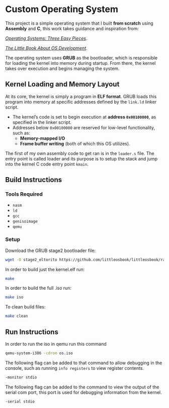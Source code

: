 # Custom Operating System

This project is a simple operating system that I built **from scratch** using **Assembly** and **C**, this work takes guidance and inspiration from:  

[*Operating Systems: Three Easy Pieces*](https://pages.cs.wisc.edu/~remzi/OSTEP/).

[*The Little Book About OS Development*](https://littleosbook.github.io/book.pdf).

The operating system uses **GRUB** as the bootloader, which is responsible for loading the kernel into memory during startup. From there, the kernel takes over execution and begins managing the system.  



## Kernel Loading and Memory Layout

At its core, the kernel is simply a program in **ELF format**. GRUB loads this program into memory at specific addresses defined by the `link.ld` linker script.  

- The kernel’s code is set to begin execution at **address `0x00100000`**, as specified in the linker script.  
- Addresses below `0x00100000` are reserved for low-level functionality, such as:  
  - **Memory-mapped I/O**  
  - **Frame buffer writing** (both of which this OS utilizes).  


The first of my own assembly code to get ran is in the `loader.s` file. The entry point is called loader and its purpose is to setup the stack and jump into the kernel C code entry point `kmain`.

## Build Instructions

### Tools Required
- `nasm`
- `ld`
- `gcc`
- `genisoimage`
- `qemu`

### Setup
Download the GRUB stage2 bootloader file:  

```bash
wget -O stage2_eltorito https://github.com/littleosbook/littleosbook/raw/master/files/stage2_eltorito
```

In order to build just the kernel.elf run:
```bash
make
```

In order to build the full .iso run:
```bash
make iso
```

To clean build files:
```bash
make clean
```

## Run Instructions

In order to run the iso in qemu run this command
```bash
qemu-system-i386 -cdrom os.iso
```

The following flag can be added to that command to allow debugging in the console, such as running `info registers` to view register contents.

```bash
-monitor stdio 
```

The following flag can be added to the command to view the output of the serial com port, this port is used for debugging information from the kernel.

```bash
-serial stdio 
```